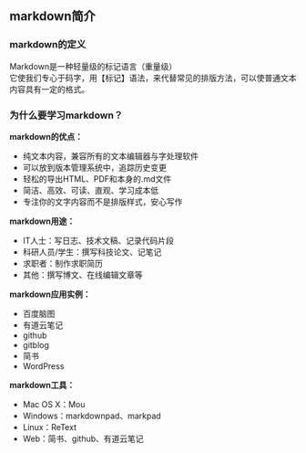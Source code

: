 ## markdown简介
### markdown的定义
Markdown是一种轻量级的标记语言（重量级）  
它使我们专心于码字，用【标记】语法，来代替常见的排版方法，可以使普通文本内容具有一定的格式。  
### 为什么要学习markdown？
**markdown的优点：**  

+  纯文本内容，兼容所有的文本编辑器与字处理软件  
+  可以放到版本管理系统中，追踪历史变更  
+  轻松的导出HTML、PDF和本身的.md文件  
+  简洁、高效、可读、直观、学习成本低  
+  专注你的文字内容而不是排版样式，安心写作  

**markdown用途：**

+ IT人士：写日志、技术文稿、记录代码片段
+ 科研人员/学生：撰写科技论文、记笔记
+ 求职者：制作求职简历
+ 其他：撰写博文、在线编辑文章等

**markdown应用实例：**

+ 百度脑图
+ 有道云笔记
+ github
+ gitblog
+ 简书
+ WordPress

**markdown工具：**

+ Mac OS X：Mou
+ Windows：markdownpad、markpad
+ Linux：ReText
+ Web：简书、github、有道云笔记

